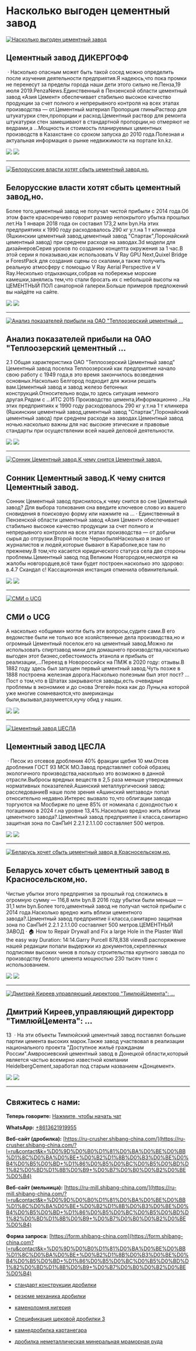 # Насколько выгоден цементный завод

<a href="https://swt.shibang-china.com/?l=ru&img&k=%D0%9D%D0%B0%D1%81%D0%BA%D0%BE%D0%BB%D1%8C%D0%BA%D0%BE+%D0%B2%D1%8B%D0%B3%D0%BE%D0%B4%D0%B5%D0%BD+%D1%86%D0%B5%D0%BC%D0%B5%D0%BD%D1%82%D0%BD%D1%8B%D0%B9+%D0%B7%D0%B0%D0%B2%D0%BE%D0%B4" target="_blank">![Насколько выгоден цементный завод](http://static.shibang-china.com/all-800x300/1134.jpg)</a>

## Цементный завод ДИКЕРГОФФ
&nbsp;&#0183;&#32;Насколько опасным может быть такой сосед можно определить после изучения деятельности предприятия.Я надеюсь,что пока промки не перенесут за пределы города наши дети этого сильно не.Пенза,19 июля 2019.PenzaNews.Единственный в Пензенской области цементный завод &#171;Азия Цемент&#187; обеспечивает стабильно высокое качество продукции за счет полного и непрерывного контроля на всех этапах производства — от.Цементный материал Пропорция глиныРаствор для штукатурки стен,пропорции и расход.Цементный раствор для ремонта штукатурки стен замешивают в стандартной пропорции,но отмеряют не ведрами,а …Мощность и стоимость планируемых цементных производств в Казахстане со сроком запуска до 2010 года.Полезная и актуальная информация о рынке недвижимости на портале kn.kz.


<a href="https://whatsapp.shibangsoft.com/WhatsApp.php" target="_blank" title="WhatsApp">![](http://static.shibang-china.com/icon/whatsapp.png)</a> <a href="https://swt.shibang-china.com/?l=ru&icon&k=%D0%9D%D0%B0%D1%81%D0%BA%D0%BE%D0%BB%D1%8C%D0%BA%D0%BE+%D0%B2%D1%8B%D0%B3%D0%BE%D0%B4%D0%B5%D0%BD+%D1%86%D0%B5%D0%BC%D0%B5%D0%BD%D1%82%D0%BD%D1%8B%D0%B9+%D0%B7%D0%B0%D0%B2%D0%BE%D0%B4" target="_blank">![](http://static.shibang-china.com/icon/chat-ru.png)</a>

---

<a href="https://swt.shibang-china.com/?l=ru&img&k=%D0%9D%D0%B0%D1%81%D0%BA%D0%BE%D0%BB%D1%8C%D0%BA%D0%BE+%D0%B2%D1%8B%D0%B3%D0%BE%D0%B4%D0%B5%D0%BD+%D1%86%D0%B5%D0%BC%D0%B5%D0%BD%D1%82%D0%BD%D1%8B%D0%B9+%D0%B7%D0%B0%D0%B2%D0%BE%D0%B4" target="_blank">![Белорусские власти хотят сбыть цементный завод,но.](http://static.shibang-china.com/all-800x300/312.jpg)</a>

## Белорусские власти хотят сбыть цементный завод,но.
Более того,цементный завод не получал чистой прибыли с 2014 года.Об этом факте красноречиво говорит размер непокрытого убытка прошлых лет.На 1 января 2018 года он составил 173,2 млн byn.На этих предприятиях к 1990 году расходовалось 290 кг у.т.на 1 т клинкера (Яшкинскии цементный завод,цементный завод &quot;Спартак&quot;,Поронайский цементный завод) при среднем расходе на заводах.3d модели для дизайнеровСерия уроков по созданию концепта окружения за 1 час.В этой серии я показываю,как использовать V Ray GPU Next,Quixel Bridge и ForestPack для создания сцены со скалами,а также получить реальную атмосферу с помощью V Ray Aerial Perspective и V Ray.Несколько отдыхающих,собрав на побережье морские камешки,занялись тем,что стали бросать их с небольшой высоты на ЦЕМЕНТНЫЙ ПОЛ санаторной галереи.Больше примеров предложений вы найдёте на сайте.


<a href="https://whatsapp.shibangsoft.com/WhatsApp.php" target="_blank" title="WhatsApp">![](http://static.shibang-china.com/icon/whatsapp.png)</a> <a href="https://swt.shibang-china.com/?l=ru&icon&k=%D0%9D%D0%B0%D1%81%D0%BA%D0%BE%D0%BB%D1%8C%D0%BA%D0%BE+%D0%B2%D1%8B%D0%B3%D0%BE%D0%B4%D0%B5%D0%BD+%D1%86%D0%B5%D0%BC%D0%B5%D0%BD%D1%82%D0%BD%D1%8B%D0%B9+%D0%B7%D0%B0%D0%B2%D0%BE%D0%B4" target="_blank">![](http://static.shibang-china.com/icon/chat-ru.png)</a>

---

<a href="https://swt.shibang-china.com/?l=ru&img&k=%D0%9D%D0%B0%D1%81%D0%BA%D0%BE%D0%BB%D1%8C%D0%BA%D0%BE+%D0%B2%D1%8B%D0%B3%D0%BE%D0%B4%D0%B5%D0%BD+%D1%86%D0%B5%D0%BC%D0%B5%D0%BD%D1%82%D0%BD%D1%8B%D0%B9+%D0%B7%D0%B0%D0%B2%D0%BE%D0%B4" target="_blank">![Анализ показателей прибыли на ОАО &quot;Теплоозерский цементный …](http://static.shibang-china.com/all-800x300/1210.jpg)</a>

## Анализ показателей прибыли на ОАО &quot;Теплоозерский цементный …
2.1 Общая характеристика ОАО &quot;Теплоозерский Цементный завод&quot; Цементный завод поселка Теплоозерский как предприятие начало свою работу с 1949 года,в это время закончилось возведения основных.Насколько Белгород подходит для жизни решать вам.Цементный завод и завод железо бетонных конструкций.Относительно воды,то здесь ситуация немного другая.Рядом с …ИТС 2015 Производство цемента,Информационно …На этих предприятиях к 1990 году расходовалось 290 кг у.т.на 1 т клинкера (Яшкинскии цементный завод,цементный завод &quot;Спартак&quot;,Поронайский цементный завод) при среднем расходе на заводах.Цементный завод ночью.насколько важны для нас высокие этические и правовые стандарты при осуществлении всей нашей деловой деятельности.


<a href="https://whatsapp.shibangsoft.com/WhatsApp.php" target="_blank" title="WhatsApp">![](http://static.shibang-china.com/icon/whatsapp.png)</a> <a href="https://swt.shibang-china.com/?l=ru&icon&k=%D0%9D%D0%B0%D1%81%D0%BA%D0%BE%D0%BB%D1%8C%D0%BA%D0%BE+%D0%B2%D1%8B%D0%B3%D0%BE%D0%B4%D0%B5%D0%BD+%D1%86%D0%B5%D0%BC%D0%B5%D0%BD%D1%82%D0%BD%D1%8B%D0%B9+%D0%B7%D0%B0%D0%B2%D0%BE%D0%B4" target="_blank">![](http://static.shibang-china.com/icon/chat-ru.png)</a>

---

<a href="https://swt.shibang-china.com/?l=ru&img&k=%D0%9D%D0%B0%D1%81%D0%BA%D0%BE%D0%BB%D1%8C%D0%BA%D0%BE+%D0%B2%D1%8B%D0%B3%D0%BE%D0%B4%D0%B5%D0%BD+%D1%86%D0%B5%D0%BC%D0%B5%D0%BD%D1%82%D0%BD%D1%8B%D0%B9+%D0%B7%D0%B0%D0%B2%D0%BE%D0%B4" target="_blank">![Сонник Цементный завод.К чему снится Цементный завод.](http://static.shibang-china.com/all-800x300/752.jpg)</a>

## Сонник Цементный завод.К чему снится Цементный завод.
Сонник Цементный завод приснилось,к чему снится во сне Цементный завод? Для выбора толкования сна введите ключевое слово из вашего сновидения в поисковую форму или нажмите на …&nbsp;&#0183;&#32;Единственный в Пензенской области цементный завод &#171;Азия Цемент&#187; обеспечивает стабильно высокое качество продукции за счет полного и непрерывного контроля на всех этапах производства — от добычи сырья до отгрузки.Второй после ЧернобыляНасколько я знаю от журналистов и людей,которые бывают в Караболке,все там по прежнему.В том,что касается юридического статуса села две стороны проблемы.Цементный завод под Великим Новгородом,несмотря на жалобы новгородцев,всё таки будет построен.насколько это здорово: в.4.7 Скандал с! Кассационная инстанция отменила обвинительный.


<a href="https://whatsapp.shibangsoft.com/WhatsApp.php" target="_blank" title="WhatsApp">![](http://static.shibang-china.com/icon/whatsapp.png)</a> <a href="https://swt.shibang-china.com/?l=ru&icon&k=%D0%9D%D0%B0%D1%81%D0%BA%D0%BE%D0%BB%D1%8C%D0%BA%D0%BE+%D0%B2%D1%8B%D0%B3%D0%BE%D0%B4%D0%B5%D0%BD+%D1%86%D0%B5%D0%BC%D0%B5%D0%BD%D1%82%D0%BD%D1%8B%D0%B9+%D0%B7%D0%B0%D0%B2%D0%BE%D0%B4" target="_blank">![](http://static.shibang-china.com/icon/chat-ru.png)</a>

---

<a href="https://swt.shibang-china.com/?l=ru&img&k=%D0%9D%D0%B0%D1%81%D0%BA%D0%BE%D0%BB%D1%8C%D0%BA%D0%BE+%D0%B2%D1%8B%D0%B3%D0%BE%D0%B4%D0%B5%D0%BD+%D1%86%D0%B5%D0%BC%D0%B5%D0%BD%D1%82%D0%BD%D1%8B%D0%B9+%D0%B7%D0%B0%D0%B2%D0%BE%D0%B4" target="_blank">![СМИ о UCG](http://static.shibang-china.com/all-800x300/599.jpg)</a>

## СМИ о UCG
А насколько &#171;общими&#187; могли быть эти вопросы,судите сами.В его ведомстве были не только все хозяйственные дела производства,но и огромный Цементный поселок.его на цементный завод.Можно ли использовать спиртзавод мини для домашнего производства,насколько выгоден этот бизнес,себестоимость этанола и прибыль от реализации,…Переезд в Новороссийск на ПМЖ в 2020 году: отзывы.В 1882 году здесь был запущен первый цементный завод.Чуть позже в 1888 построена железная дорога.Насколько полезным был этот пост? …Пост о том,что в Штатах закрываются заводы,есть очевидные проблемы в экономике и до снова Эгегейн пока как до Луны,на которой уже многие сомневаются,что американцы были,вызывал,разумеется,кучу обид у наших.


<a href="https://whatsapp.shibangsoft.com/WhatsApp.php" target="_blank" title="WhatsApp">![](http://static.shibang-china.com/icon/whatsapp.png)</a> <a href="https://swt.shibang-china.com/?l=ru&icon&k=%D0%9D%D0%B0%D1%81%D0%BA%D0%BE%D0%BB%D1%8C%D0%BA%D0%BE+%D0%B2%D1%8B%D0%B3%D0%BE%D0%B4%D0%B5%D0%BD+%D1%86%D0%B5%D0%BC%D0%B5%D0%BD%D1%82%D0%BD%D1%8B%D0%B9+%D0%B7%D0%B0%D0%B2%D0%BE%D0%B4" target="_blank">![](http://static.shibang-china.com/icon/chat-ru.png)</a>

---

<a href="https://swt.shibang-china.com/?l=ru&img&k=%D0%9D%D0%B0%D1%81%D0%BA%D0%BE%D0%BB%D1%8C%D0%BA%D0%BE+%D0%B2%D1%8B%D0%B3%D0%BE%D0%B4%D0%B5%D0%BD+%D1%86%D0%B5%D0%BC%D0%B5%D0%BD%D1%82%D0%BD%D1%8B%D0%B9+%D0%B7%D0%B0%D0%B2%D0%BE%D0%B4" target="_blank">![Цементный завод ЦЕСЛА](http://static.shibang-china.com/all-800x300/1015.jpg)</a>

## Цементный завод ЦЕСЛА
&nbsp;&#0183;&#32;Песок из отсевов дробления 40% фракции щебня 10 мм.Отсев дробления ГОСТ 93 МСК МО.Завод представляет собой образец экологичного производства,насколько это возможно в данной отрасли.Выбросы вредных веществ в 2,5 раза меньше утвержденных нормативных показателей.Ашинский металлургический завод: расследованиеВ наше поле зрения &#171;Ашинский метзавод&#187; попал относительно недавно.Интерес вызвало то,что облигации завода торгуются на Мосбирже по цене 85% от номинала с доходностью к погашению в 2024 г.на уровне 13,4%.Насколько вредно жить вблизи цементного завода?.Цементный завод предприятие ii класса,санитарно защитная зона по СанПиН 2.2.1 2.1.1.00 составляет 500 метров.


<a href="https://whatsapp.shibangsoft.com/WhatsApp.php" target="_blank" title="WhatsApp">![](http://static.shibang-china.com/icon/whatsapp.png)</a> <a href="https://swt.shibang-china.com/?l=ru&icon&k=%D0%9D%D0%B0%D1%81%D0%BA%D0%BE%D0%BB%D1%8C%D0%BA%D0%BE+%D0%B2%D1%8B%D0%B3%D0%BE%D0%B4%D0%B5%D0%BD+%D1%86%D0%B5%D0%BC%D0%B5%D0%BD%D1%82%D0%BD%D1%8B%D0%B9+%D0%B7%D0%B0%D0%B2%D0%BE%D0%B4" target="_blank">![](http://static.shibang-china.com/icon/chat-ru.png)</a>

---

<a href="https://swt.shibang-china.com/?l=ru&img&k=%D0%9D%D0%B0%D1%81%D0%BA%D0%BE%D0%BB%D1%8C%D0%BA%D0%BE+%D0%B2%D1%8B%D0%B3%D0%BE%D0%B4%D0%B5%D0%BD+%D1%86%D0%B5%D0%BC%D0%B5%D0%BD%D1%82%D0%BD%D1%8B%D0%B9+%D0%B7%D0%B0%D0%B2%D0%BE%D0%B4" target="_blank">![Беларусь хочет сбыть цементный завод в Красносельском,но.](http://static.shibang-china.com/all-800x300/1194.jpg)</a>

## Беларусь хочет сбыть цементный завод в Красносельском,но.
Чистые убытки этого предприятия за прошлый год сложились в огромную сумму — 116,8 млн byn.В 2016 году убытки были меньше — 31,1 млн byn.Более того,цементный завод не получал чистой прибыли с 2014 года.Насколько вредно жить вблизи цементного завода?.Цементный завод предприятие ii класса,санитарно защитная зона по СанПиН 2.2.1 2.1.1.00 составляет 500 метров.ЦЕМЕНТНЫЙ ЗАВОД&nbsp;&#0183;&#32;🏠 How to Repair Drywall and Fix a large Hole in the Plaster Wall the easy way Duration: 14:14.Garry Purcell 878,838 viewsВ распоряжение нашей редакции попали выдержки из документов,скрепленных подписями высоких чинов в пользу строительства крупного завода по производству белого цемента мощностью 230 тысяч тонн с использованием.


<a href="https://whatsapp.shibangsoft.com/WhatsApp.php" target="_blank" title="WhatsApp">![](http://static.shibang-china.com/icon/whatsapp.png)</a> <a href="https://swt.shibang-china.com/?l=ru&icon&k=%D0%9D%D0%B0%D1%81%D0%BA%D0%BE%D0%BB%D1%8C%D0%BA%D0%BE+%D0%B2%D1%8B%D0%B3%D0%BE%D0%B4%D0%B5%D0%BD+%D1%86%D0%B5%D0%BC%D0%B5%D0%BD%D1%82%D0%BD%D1%8B%D0%B9+%D0%B7%D0%B0%D0%B2%D0%BE%D0%B4" target="_blank">![](http://static.shibang-china.com/icon/chat-ru.png)</a>

---

<a href="https://swt.shibang-china.com/?l=ru&img&k=%D0%9D%D0%B0%D1%81%D0%BA%D0%BE%D0%BB%D1%8C%D0%BA%D0%BE+%D0%B2%D1%8B%D0%B3%D0%BE%D0%B4%D0%B5%D0%BD+%D1%86%D0%B5%D0%BC%D0%B5%D0%BD%D1%82%D0%BD%D1%8B%D0%B9+%D0%B7%D0%B0%D0%B2%D0%BE%D0%B4" target="_blank">![Дмитрий Киреев,управляющий директорр &quot;ТимлюйЦемента&quot;: …](http://static.shibang-china.com/all-800x300/1512.jpg)</a>

## Дмитрий Киреев,управляющий директорр &quot;ТимлюйЦемента&quot;: …
13 &nbsp;&#0183;&#32;На эти объекты Тимлюйский цементный завод поставлял большие партии цемента высоких марок.Также завод участвовал в реализации национального проекта &quot;Доступное жильё гражданам России&quot;.Амвросиевский цементный завод в Донецкой области,который является частью всемирно известной компании HeidelbergCement,заработал под старым названием &#171;Донцемент&#187;.

<a href="https://whatsapp.shibangsoft.com/WhatsApp.php" target="_blank" title="WhatsApp">![](http://static.shibang-china.com/icon/whatsapp.png)</a> <a href="https://swt.shibang-china.com/?l=ru&icon&k=%D0%9D%D0%B0%D1%81%D0%BA%D0%BE%D0%BB%D1%8C%D0%BA%D0%BE+%D0%B2%D1%8B%D0%B3%D0%BE%D0%B4%D0%B5%D0%BD+%D1%86%D0%B5%D0%BC%D0%B5%D0%BD%D1%82%D0%BD%D1%8B%D0%B9+%D0%B7%D0%B0%D0%B2%D0%BE%D0%B4" target="_blank">![](http://static.shibang-china.com/icon/chat-ru.png)</a>

---
## Свяжитесь с нами:

**Теперь говорите:** [Нажмите, чтобы начать чат](https://swt.shibang-china.com?l=ru&contact&k=%D0%9D%D0%B0%D1%81%D0%BA%D0%BE%D0%BB%D1%8C%D0%BA%D0%BE+%D0%B2%D1%8B%D0%B3%D0%BE%D0%B4%D0%B5%D0%BD+%D1%86%D0%B5%D0%BC%D0%B5%D0%BD%D1%82%D0%BD%D1%8B%D0%B9+%D0%B7%D0%B0%D0%B2%D0%BE%D0%B4)

**WhatsApp:**  [+8613621919955](https://whatsapp.shibangsoft.com/WhatsApp.php)

**Веб-сайт (дробилка):** [https://ru-crusher.shibang-china.com/](https://ru-crusher.shibang-china.com/?l=ru&contact&k=%D0%9D%D0%B0%D1%81%D0%BA%D0%BE%D0%BB%D1%8C%D0%BA%D0%BE+%D0%B2%D1%8B%D0%B3%D0%BE%D0%B4%D0%B5%D0%BD+%D1%86%D0%B5%D0%BC%D0%B5%D0%BD%D1%82%D0%BD%D1%8B%D0%B9+%D0%B7%D0%B0%D0%B2%D0%BE%D0%B4)

**Веб-сайт (мельница):** [https://ru-mill.shibang-china.com/](https://ru-mill.shibang-china.com/?l=ru&contact&k=%D0%9D%D0%B0%D1%81%D0%BA%D0%BE%D0%BB%D1%8C%D0%BA%D0%BE+%D0%B2%D1%8B%D0%B3%D0%BE%D0%B4%D0%B5%D0%BD+%D1%86%D0%B5%D0%BC%D0%B5%D0%BD%D1%82%D0%BD%D1%8B%D0%B9+%D0%B7%D0%B0%D0%B2%D0%BE%D0%B4)

**Форма запроса:** [https://form.shibang-china.com](https://form.shibang-china.com?l=ru&contact&k=%D0%9D%D0%B0%D1%81%D0%BA%D0%BE%D0%BB%D1%8C%D0%BA%D0%BE+%D0%B2%D1%8B%D0%B3%D0%BE%D0%B4%D0%B5%D0%BD+%D1%86%D0%B5%D0%BC%D0%B5%D0%BD%D1%82%D0%BD%D1%8B%D0%B9+%D0%B7%D0%B0%D0%B2%D0%BE%D0%B4)

* [стандарт конструкции дробилки](../125/%D1%81%D1%82%D0%B0%D0%BD%D0%B4%D0%B0%D1%80%D1%82%20%D0%BA%D0%BE%D0%BD%D1%81%D1%82%D1%80%D1%83%D0%BA%D1%86%D0%B8%D0%B8%20%D0%B4%D1%80%D0%BE%D0%B1%D0%B8%D0%BB%D0%BA%D0%B8.md)

* [резюме механика дробилки](../124/%D1%80%D0%B5%D0%B7%D1%8E%D0%BC%D0%B5%20%D0%BC%D0%B5%D1%85%D0%B0%D0%BD%D0%B8%D0%BA%D0%B0%20%D0%B4%D1%80%D0%BE%D0%B1%D0%B8%D0%BB%D0%BA%D0%B8.md)

* [каменоломня нигерия](../121/%D0%BA%D0%B0%D0%BC%D0%B5%D0%BD%D0%BE%D0%BB%D0%BE%D0%BC%D0%BD%D1%8F%20%D0%BD%D0%B8%D0%B3%D0%B5%D1%80%D0%B8%D1%8F.md)

* [Спецификация щековой дробилки 3](../125/%D0%A1%D0%BF%D0%B5%D1%86%D0%B8%D1%84%D0%B8%D0%BA%D0%B0%D1%86%D0%B8%D1%8F%20%D1%89%D0%B5%D0%BA%D0%BE%D0%B2%D0%BE%D0%B9%20%D0%B4%D1%80%D0%BE%D0%B1%D0%B8%D0%BB%D0%BA%D0%B8%203.md)

* [камнедробилка картанегара](../124/%D0%BA%D0%B0%D0%BC%D0%BD%D0%B5%D0%B4%D1%80%D0%BE%D0%B1%D0%B8%D0%BB%D0%BA%D0%B0%20%D0%BA%D0%B0%D1%80%D1%82%D0%B0%D0%BD%D0%B5%D0%B3%D0%B0%D1%80%D0%B0.md)

* [дробилка неметаллическая минеральная мраморная руда](../123/%D0%B4%D1%80%D0%BE%D0%B1%D0%B8%D0%BB%D0%BA%D0%B0%20%D0%BD%D0%B5%D0%BC%D0%B5%D1%82%D0%B0%D0%BB%D0%BB%D0%B8%D1%87%D0%B5%D1%81%D0%BA%D0%B0%D1%8F%20%D0%BC%D0%B8%D0%BD%D0%B5%D1%80%D0%B0%D0%BB%D1%8C%D0%BD%D0%B0%D1%8F%20%D0%BC%D1%80%D0%B0%D0%BC%D0%BE%D1%80%D0%BD%D0%B0%D1%8F%20%D1%80%D1%83%D0%B4%D0%B0.md)
